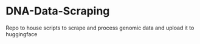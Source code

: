 # DNA-Data-Scraping
Repo to house scripts to scrape and process genomic data and upload it to huggingface
